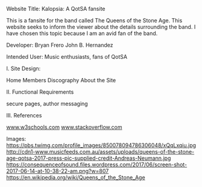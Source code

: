 Website Title: Kalopsia: A QotSA fansite

This is a fansite for the band called The Queens of the Stone Age. This website seeks to inform the viewer about the details surrounding the band. I have chosen this topic because I am an avid fan of the band.

Developer: Bryan Frero John B. Hernandez

Intended User: Music enthusiasts, fans of QotSA

I. Site Design:

Home
Members
Discography
About the Site

II. Functional Requirements

  secure pages, author messaging
  
III. References
  
  www.w3schools.com
  www.stackoverflow.com
  
  Images:
  https://pbs.twimg.com/profile_images/850078094786306048/xQqLxqiu.jpg
  http://cdn1-www.musicfeeds.com.au/assets/uploads/queens-of-the-stone-age-qotsa-2017-press-pic-supplied-credit-Andreas-Neumann.jpg
  https://consequenceofsound.files.wordpress.com/2017/06/screen-shot-2017-06-14-at-10-38-22-am.png?w=807
  https://en.wikipedia.org/wiki/Queens_of_the_Stone_Age

  
